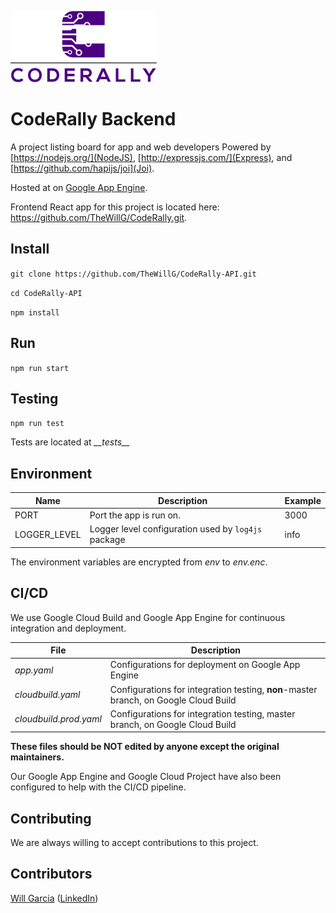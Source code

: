 ![coderally Logo](./docs/logo.png)

# CodeRally Backend

A project listing board for app and web developers
Powered by [https://nodejs.org/](NodeJS), [http://expressjs.com/](Express), and [https://github.com/hapijs/joi](Joi).

Hosted at on [Google App Engine](https://cloud.google.com/appengine/).

Frontend React app for this project is located here: https://github.com/TheWillG/CodeRally.git.

## Install

`git clone https://github.com/TheWillG/CodeRally-API.git`

`cd CodeRally-API`

`npm install`

## Run

`npm run start`

## Testing

`npm run test`

Tests are located at *\_\_tests__*

## Environment

| Name | Description | Example |
|------|-------------|--------|
| PORT | Port the app is run on. | 3000 |
| LOGGER_LEVEL | Logger level configuration used by `log4js` package | info |

The environment variables are encrypted from *env* to *env.enc*.

## CI/CD

We use Google Cloud Build and Google App Engine for continuous integration and deployment.

| File | Description |
|------|-------------|
| *app.yaml* | Configurations for deployment on Google App Engine |
| *cloudbuild.yaml* | Configurations for integration testing, **non**-master branch, on Google Cloud Build |
| *cloudbuild.prod.yaml* | Configurations for integration testing, master branch, on Google Cloud Build |

**These files should be NOT edited by anyone except the original maintainers.**

Our Google App Engine and Google Cloud Project have also been configured to help with the CI/CD pipeline.

## Contributing

We are always willing to accept contributions to this project.

## Contributors

[Will Garcia](https://github.com/thewillg/) ([LinkedIn](https://www.linkedin.com/in/thewillg/))